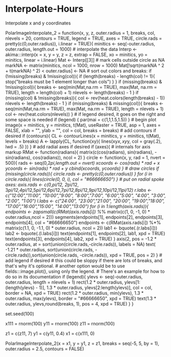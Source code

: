 # Interpolate-Hours
Interpolate x and y coordinates


PolarImageInterpolate_2 = function(x, y, z, outer.radius = 1,
                                   breaks, col, nlevels = 20, contours = TRUE, legend = TRUE,
                                   axes = TRUE, circle.rads = pretty(c(0,outer.radius)), i.linear = TRUE){
    minitics <- seq(-outer.radius, outer.radius, length.out = 1000)
    # interpolate the data
    Interp <- akima:::interp(x = x, y = y, z = z,
                             extrap = FALSE,
                             xo = minitics,
                             yo = minitics,
                             linear = i.linear)
    Mat <- Interp[[3]]
    # mark cells outside circle as NA
    markNA <- matrix(minitics, ncol = 1000, nrow = 1000)
    Mat[!sqrt(markNA ^ 2 + t(markNA) ^ 2) < outer.radius] <- NA
    # sort out colors and breaks:
    if (!missing(breaks) & !missing(col)){
        if (length(breaks) - length(col) != 1){
            stop("breaks must be 1 element longer than cols")
        }
    }
    if (missing(breaks) & !missing(col)){
        breaks <- seq(min(Mat,na.rm = TRUE), max(Mat, na.rm = TRUE), length = length(col) + 1)
        nlevels <- length(breaks) - 1
    }
    if (missing(col) & !missing(breaks)){
        col <- rev(heat.colors(length(breaks) - 1))
        nlevels <- length(breaks) - 1
    }
    if (missing(breaks) & missing(col)){
        breaks <- seq(min(Mat,na.rm = TRUE), max(Mat, na.rm = TRUE), length = nlevels + 1)
        col <- rev(heat.colors(nlevels))
    }
    # if legend desired, it goes on the right and some space is needed
    if (legend) {
        par(mai = c(1,1,1.5,1.5))
    }
    # begin plot
    image(x = minitics, y = minitics, t(Mat), useRaster = TRUE, asp = 1,
          axes = FALSE, xlab = "", ylab = "", col = col, breaks = breaks)
    # add contours if desired
    if (contours){
        CL <- contourLines(x = minitics, y = minitics, t(Mat), levels = breaks)
        A <- lapply(CL, function(xy){
            lines(xy$x, xy$y, col = gray(.2), lwd = .5)
        })
    }
    # add radial axes if desired
    if (axes){
        # internals for axis markup
        RMat <- function(radians){
            matrix(c(cos(radians), sin(radians), -sin(radians), cos(radians)), ncol = 2)
        }
        circle <- function(x, y, rad = 1, nvert = 500){
            rads <- seq(0,2*pi,length.out = nvert)
            xcoords <- cos(rads) * rad + x
            ycoords <- sin(rads) * rad + y
            cbind(xcoords, ycoords)
        }
        # draw circles
        if (missing(circle.rads)){
            circle.rads <- pretty(c(0,outer.radius))
        }
        for (i in circle.rads){
            lines(circle(0, 0, i), col = "#66666650")
        }
        # put on radial spoke axes:
        axis.rads <- c(0,pi/12, 2*pi/12, 3*pi/12,4*pi/12,5*pi/12,6*pi/12,7*pi/12,8*pi/12,9*pi/12,10*pi/12,11*pi/12)
        r.labs <- c("12:00","11:00", "10:00","9:00", "8:00","7:00", "6:00","5:00", "4:00", "3:00", "2:00", "1:00")
        l.labs <- c("24:00", "23:00","21:00", "20:00", "19:00","18:00", "17:00","16:00","15:00", "14:00","13:00")
        for (i in 1:length(axis.rads)){
            endpoints <- zapsmall(c(RMat(axis.rads[i]) %*% matrix(c(1, 0, -1, 0) * outer.radius,ncol = 2)))
            segments(endpoints[1], endpoints[2], endpoints[3], endpoints[4], col = "#66666650")
            endpoints <- c(RMat(axis.rads[i]) %*% matrix(c(1.1, 0, -1.1, 0) * outer.radius, ncol = 2))
            lab1 <- bquote(.(r.labs[i]))
            lab2 <- bquote(.(l.labs[i]))
            text(endpoints[1], endpoints[2], lab1, xpd = TRUE)
            text(endpoints[3], endpoints[4], lab2, xpd = TRUE)
        }
        axis(2, pos = -1.2 * outer.radius, at = sort(union(circle.rads,-circle.rads)), labels = NA)
        text( -1.21 * outer.radius, sort(union(circle.rads, -circle.rads)),sort(union(circle.rads, -circle.rads)), xpd = TRUE, pos = 2)
    }
    # add legend if desired
    # this could be sloppy if there are lots of breaks, and that's why it's optional.
    # another option would be to use fields:::image.plot(), using only the legend.
    # There's an example for how to do so in its documentation
    if (legend){
        ylevs <- seq(-outer.radius, outer.radius, length = nlevels + 1)
        rect(1.2 * outer.radius, ylevs[1:(length(ylevs) - 1)], 1.3 * outer.radius, ylevs[2:length(ylevs)], col = col, border = NA, xpd = TRUE)
        rect(1.2 * outer.radius, min(ylevs), 1.3 * outer.radius, max(ylevs), border = "#66666650", xpd = TRUE)
        text(1.3 * outer.radius, ylevs,round(breaks, 1), pos = 4, xpd = TRUE)
    }
}

set.seed(100)

x111 = rnorm(100)
y11 = rnorm(100)
z11 = rnorm(100)


z1 = c(z11, 7)
y1 = c(y11, 0.4)
x1 = c(x111, 0)

PolarImageInterpolate_2(x = x1, y = y1, z = z1,  breaks = seq(-5, 5, by = 1), outer.radius = 2.5, contours = FALSE)
